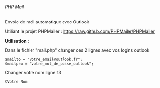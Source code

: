 <h6>PHP Mail</h6>

Envoie de mail automatique avec Outlook

Utiliant le projet PHPMailer : https://raw.github.com/PHPMailer/PHPMailer

__Utilisation__ :

Dans le fichier "mail.php" changer ces 2 lignes avec vos logins outlook

```
$mailto = "votre_email@outlook.fr";
$mailpsw = "votre_mot_de_passe_outlook";
```

Changer votre nom ligne 13

```
©Votre Nom
```
